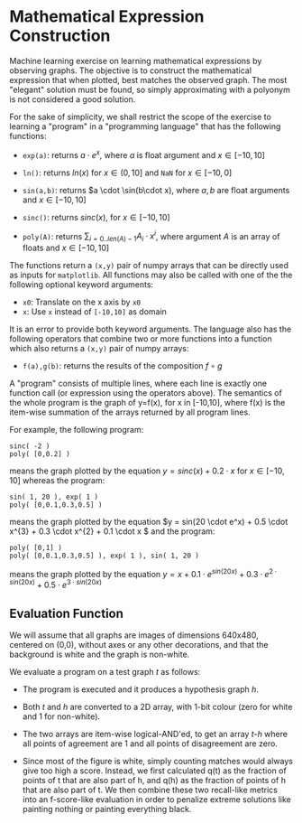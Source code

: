 # Mathematical Expression Construction

Machine learning exercise on learning mathematical expressions by
observing graphs. The objective is to construct the mathematical
expression that when plotted, best matches the observed graph. The
most "elegant" solution must be found, so simply approximating with a
polyonym is not considered a good solution.

For the sake of simplicity, we shall restrict the scope of the
exercise to learning a "program" in a "programming language" that
has the following functions:

 - `exp(a)`: returns $a \cdot e^x$, where $a$ is float argument
   and $x \in [-10,10]$

 - `ln()`: returns $ln(x)$ for $x \in (0,10]$ and `NaN` for
   $x \in [-10,0]$

 - `sin(a,b)`: returns $a \cdot \sin(b\cdot x), where $a,b$ are
    float arguments and $x \in [-10,10]$

 - `sinc()`: returns $sinc(x)$, for $x \in [-10,10]$

 - `poly(A)`: returns $\sum_{i=0..len(A)-1} A_i \cdot x^i$,
    where argument $A$ is an array of floats and  $x \in [-10,10]$

The functions return a `(x,y)` pair of numpy arrays that can be
directly used as inputs for `matplotlib`. All functions may also
be called with one of the the following optional keyword arguments:

 - `x0`: Translate on the x axis by `x0`
 - `x`: Use `x` instead of `[-10,10]` as domain

It is an error to provide both keyword arguments. The language also
has the following operators that combine two or more functions into a
function which also returns a `(x,y)` pair of numpy arrays:

 - `f(a),g(b)`: returns the results of the composition $f \circ g$

A "program" consists of multiple lines, where each line is exactly one
function call (or expression using the operators above). The semantics
of the whole program is the graph of y=f(x), for x in [-10,10], where
f(x) is the item-wise summation of the arrays returned by all program
lines.

For example, the following program:

```
sinc( -2 )
poly( [0,0.2] )
```

means the graph plotted by the equation
$y = sinc(x) + 0.2 \cdot x$ for $x \in [-10,10]$
whereas the program:

```
sin( 1, 20 ), exp( 1 )
poly( [0,0.1,0.3,0.5] )
```

means the graph plotted by the equation
$y = sin(20 \cdot e^x) + 0.5 \cdot x^{3} + 0.3 \cdot x^{2} + 0.1 \cdot x $
and the program:

```
poly( [0,1] )
poly( [0,0.1,0.3,0.5] ), exp( 1 ), sin( 1, 20 )
```

means the graph plotted by the equation
$y = x + 0.1 \cdot e^{sin(20x)} + 0.3 \cdot e^{2 \cdot sin(20x)} + 0.5 \cdot e^{3 \cdot sin(20x)}$


## Evaluation Function

We will assume that all graphs are images of dimensions 640x480,
centered on (0,0), without axes or any other decorations,
and that the background is white and the graph is non-white.

We evaluate a program on a test graph _t_ as follows:

 - The program is executed and it produces a hypothesis graph _h_.

 - Both _t_ and _h_ are converted to a 2D array, with 1-bit colour
   (zero for white and 1 for non-white).

 - The two arrays are item-wise logical-AND'ed, to get an array
   _t-h_ where all points of agreement are 1 and all points of
   disagreement are zero.

 - Since most of the figure is white, simply counting matches would
   always give too high a score. Instead, we first calculated q(t) as
   the fraction of points of t that are also part of h, and q(h) as
   the fraction of points of h that are also part of t. We then
   combine these two recall-like metrics into an f-score-like
   evaluation in order to penalize extreme solutions like painting
   nothing or painting everything black.


